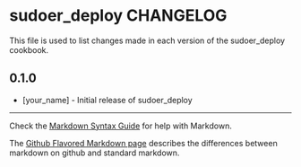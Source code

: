 sudoer_deploy CHANGELOG
=========================

This file is used to list changes made in each version of the sudoer_deploy cookbook.

0.1.0
-----
- [your_name] - Initial release of sudoer_deploy

- - -
Check the [Markdown Syntax Guide](http://daringfireball.net/projects/markdown/syntax) for help with Markdown.

The [Github Flavored Markdown page](http://github.github.com/github-flavored-markdown/) describes the differences between markdown on github and standard markdown.
